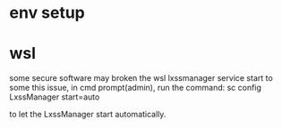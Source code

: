 # env setup

# wsl

some secure software may broken the wsl lxssmanager service start
to some this issue, in cmd prompt(admin), run the command:
sc config LxssManager start=auto

to let the LxssManager start automatically.
